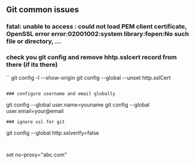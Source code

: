 
## Git common issues

### fatal: unable to access <repo link> : could not load PEM client certificate, OpenSSL error error:02001002:system library:fopen:No such file or directory, ...

### check you git config and remove hhtp.sslcert record from there (if its there)

  ``
git config -l --show-origin
git config --global --unset http.sslCert
```

### configure username and email globally 
```
git config --global user.name=youname
git config --global user.email=your@email
```
### ignore ssl for git 

  ```
git config --global http.sslverify=false
```
  
  ```
  set no-proxy="abc.com"
  ```
